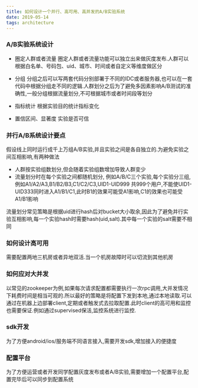 ```yaml
---
title: 如何设计一个并行、高可用、高并发的A/B实验系统
date: 2019-05-14
tags: architecture
---
```


### A/B实验系统设计
* 圈定人群或者流量
圈定人群或者流量功能可以独立出来做灰度发布.人群可以根据白名单、号码包、uid、城市、时间或者自定义等维度做区分
* 分组
分组之后可以写两套代码分别部署于不同的IDC或者服务器,也可以在一套代码中根据分组走不同的逻辑.人群划分之后为了避免多因素影响A/B测试的准确性,一般分组根据流量划分,不可根据城市或者时间段等划分

* 指标统计
根据实验目的统计指标变化

* 置信区间、显著度
实验是否可信

###  并行A/B系统设计要点

假设线上同时运行成千上万组A/B实验,并且实验之间是各自独立的.为避免实验之间互相影响,有两种做法

* 人群按实验组数划分,但会随着实验组数增加导致人群变少
* 流量划分时在每个实验之间都随机划分, 例如A/B/C三个实验,每个实验分三组,例如A1/A2/A3,B1/B2/B3,C1/C2/C3,UID1-UID999 共999个用户,不能使UID1-UID333同时进入A1/B1/C1,此时B1的效果可能受A1影响,C1的效果也可能受A1/B1影响

流量划分常见策略是根据uid进行hash后对bucket大小取余,因此为了避免并行实验互相影响,每一个实验hash时需要hash(uid,salt).其中每一个实验的salt需要不相同


### 如何设计高可用

需要配置两地三机房或者异地双活.当一个机房故障时可以切流到其他机房

### 如何应对大并发

以常见的zookeeper为例,如果每次请求配置都需要执行一次rpc调用,大并发情况下耗费时间是相当可观的.所以最好的策略是将配置下发到本地,通过本地读取.可以通过在机器上边部署client,定期或者触发式去拉取配置.此时client的高可用和监控也需要保证.例如通过supervised保活,监控系统进行监控.

### sdk开发
为了方便android/ios/服务端不同语言接入,需要开发sdk,增加接入的便捷度

### 配置平台
为了方便运营或者开发同学配置灰度发布或者A/B实验,需要增加一个配置平台,配置完毕后可以同步到配置系统